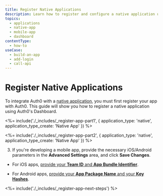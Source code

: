 ```yaml
---
title: Register Native Applications
description: Learn how to register and configure a native application using the Auth0 Management Dashboard. These may include mobile, desktop, or hybrid apps running natively in a device (e.g., i0S, Android).
topics:
  - applications
  - native-app
  - mobile-app
  - dashboard
contentType: 
  - how-to
useCase:
  - build-an-app
  - add-login
  - call-api
---
```

# Register Native Applications

To integrate Auth0 with a [native application](/applications/concepts/app-types-auth0), you must first register your app with Auth0. This guide will show you how to register a native application using Auth0's Dashboard.

<%= include('./_includes/_register-app-part1', { application_type: 'native', application_type_create: 'Native App' }) %>

<%= include('./_includes/_register-app-part2', { application_type: 'native', application_type_create: 'Native App' }) %> 

3. If you're developing a mobile app, provide the necessary iOS/Android parameters in the **Advanced Settings** area, and click **Save Changes**.

- For iOS apps, [provide your **Team ID** and **App Bundle Identifier**](/dashboard/guides/applications/enable-universal-links).

- For Android apps, [provide your **App Package Name** and your **Key Hashes**](/dashboard/guides/applications/enable-android-app-links).

<%= include('./_includes/_register-app-next-steps') %>


